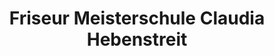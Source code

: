 ---
title: "Friseur Meisterschule Claudia Hebenstreit"
url: /wien/friseur-meisterschule-claudia-hebenstreit/
shop: Friseur
---